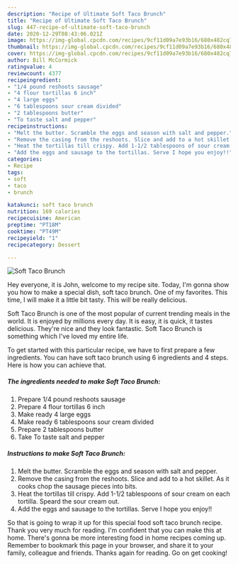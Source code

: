 ```yaml
---
description: "Recipe of Ultimate Soft Taco Brunch"
title: "Recipe of Ultimate Soft Taco Brunch"
slug: 447-recipe-of-ultimate-soft-taco-brunch
date: 2020-12-29T08:43:06.021Z
image: https://img-global.cpcdn.com/recipes/9cf11d09a7e93b16/680x482cq70/soft-taco-brunch-recipe-main-photo.jpg
thumbnail: https://img-global.cpcdn.com/recipes/9cf11d09a7e93b16/680x482cq70/soft-taco-brunch-recipe-main-photo.jpg
cover: https://img-global.cpcdn.com/recipes/9cf11d09a7e93b16/680x482cq70/soft-taco-brunch-recipe-main-photo.jpg
author: Bill McCormick
ratingvalue: 4
reviewcount: 4377
recipeingredient:
- "1/4 pound reshoots sausage"
- "4 flour tortillas 6 inch"
- "4 large eggs"
- "6 tablespoons sour cream divided"
- "2 tablespoons butter"
- "To taste salt and pepper"
recipeinstructions:
- "Melt the butter. Scramble the eggs and season with salt and pepper."
- "Remove the casing from the reshoots. Slice and add to a hot skillet. As it cooks chop the sausage pieces into bits."
- "Heat the tortillas till crispy. Add 1-1/2 tablespoons of sour cream on each tortilla. Speard the sour cream out."
- "Add the eggs and sausage to the tortillas. Serve I hope you enjoy!!"
categories:
- Recipe
tags:
- soft
- taco
- brunch

katakunci: soft taco brunch 
nutrition: 169 calories
recipecuisine: American
preptime: "PT18M"
cooktime: "PT49M"
recipeyield: "1"
recipecategory: Dessert

---
```



![Soft Taco Brunch](https://img-global.cpcdn.com/recipes/9cf11d09a7e93b16/680x482cq70/soft-taco-brunch-recipe-main-photo.jpg)

Hey everyone, it is John, welcome to my recipe site. Today, I'm gonna show you how to make a special dish, soft taco brunch. One of my favorites. This time, I will make it a little bit tasty. This will be really delicious.



Soft Taco Brunch is one of the most popular of current trending meals in the world. It is enjoyed by millions every day. It is easy, it is quick, it tastes delicious. They're nice and they look fantastic. Soft Taco Brunch is something which I've loved my entire life.


To get started with this particular recipe, we have to first prepare a few ingredients. You can have soft taco brunch using 6 ingredients and 4 steps. Here is how you can achieve that.

<!--inarticleads1-->

##### The ingredients needed to make Soft Taco Brunch:

1. Prepare 1/4 pound reshoots sausage
1. Prepare 4 flour tortillas 6 inch
1. Make ready 4 large eggs
1. Make ready 6 tablespoons sour cream divided
1. Prepare 2 tablespoons butter
1. Take To taste salt and pepper




<!--inarticleads2-->

##### Instructions to make Soft Taco Brunch:

1. Melt the butter. Scramble the eggs and season with salt and pepper.
1. Remove the casing from the reshoots. Slice and add to a hot skillet. As it cooks chop the sausage pieces into bits.
1. Heat the tortillas till crispy. Add 1-1/2 tablespoons of sour cream on each tortilla. Speard the sour cream out.
1. Add the eggs and sausage to the tortillas. Serve I hope you enjoy!!




So that is going to wrap it up for this special food soft taco brunch recipe. Thank you very much for reading. I'm confident that you can make this at home. There's gonna be more interesting food in home recipes coming up. Remember to bookmark this page in your browser, and share it to your family, colleague and friends. Thanks again for reading. Go on get cooking!
